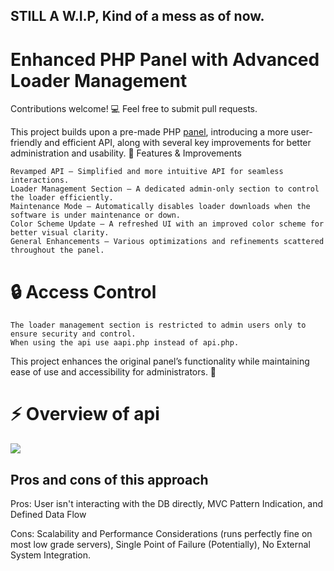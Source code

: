 ## STILL A W.I.P, Kind of a mess as of now.
# Enhanced PHP Panel with Advanced Loader Management

Contributions welcome! 💻 Feel free to submit pull requests.

This project builds upon a pre-made PHP [panel](https://github.com/znixbtw/php-panel-v2), introducing a more user-friendly and efficient API, along with several key improvements for better administration and usability.
🔹 Features & Improvements

    Revamped API – Simplified and more intuitive API for seamless interactions.
    Loader Management Section – A dedicated admin-only section to control the loader efficiently.
    Maintenance Mode – Automatically disables loader downloads when the software is under maintenance or down.
    Color Scheme Update – A refreshed UI with an improved color scheme for better visual clarity.
    General Enhancements – Various optimizations and refinements scattered throughout the panel.

# 🔒 Access Control

    The loader management section is restricted to admin users only to ensure security and control. 
    When using the api use aapi.php instead of api.php.

This project enhances the original panel’s functionality while maintaining ease of use and accessibility for administrators. 🚀

# ⚡ Overview of api


<img src="https://camo.githubusercontent.com/f59b9bc008b9c10dd52467bb899ebadf9bd0564cd5bcf21452997ea2a361943f/68747470733a2f2f692e696d6775722e636f6d2f56423269616c382e706e67"/>

## Pros and cons of this approach

Pros: User isn't interacting with the DB directly, MVC Pattern Indication, and Defined Data Flow

Cons: Scalability and Performance Considerations (runs perfectly fine on most low grade servers), Single Point of Failure (Potentially), No External System Integration.
